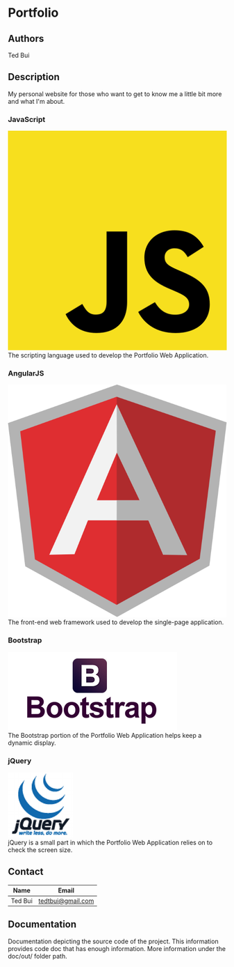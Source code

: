 # Portfolio

## Authors
Ted Bui

## Description 
My personal website for those who want to get to know me a little bit more and what I'm about.

### JavaScript
<img src="https://github.com/TedoBoiyo/Portfolio/blob/master/content/images/Javascript.png">
<br>
The scripting language used to develop the Portfolio Web Application.

### AngularJS
<img src="https://github.com/TedoBoiyo/Portfolio/blob/master/content/images/AngularJS-Shield.svg">
<br>
The front-end web framework used to develop the single-page application.

### Bootstrap
<img src="https://github.com/NRWB/QuickMem/raw/master/public_html/img/proj/logo_Bootstrap.png">
<br>
The Bootstrap portion of the Portfolio Web Application helps keep a dynamic display.

### jQuery
<img src="https://github.com/NRWB/QuickMem/raw/master/public_html/img/proj/logo_jQuery.png">
<br>
jQuery is a small part in which the Portfolio Web Application relies on to check the screen size.

## Contact
Name 		| Email
----------- | -------------------
Ted Bui 	| tedtbui@gmail.com

## Documentation
Documentation depicting the source code of the project. This information provides code doc that has enough information. More information under the doc/out/ folder path.